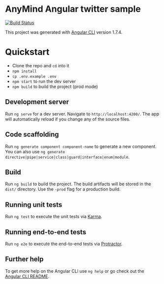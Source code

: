 # AnyMind Angular twitter sample 
[![Build Status](https://travis-ci.org/thongnx6/angular-twitter-sample-v5.svg?branch=master)](https://travis-ci.org/thongnx6/angular-twitter-sample-v5)

This project was generated with [Angular CLI](https://github.com/angular/angular-cli) version 1.7.4.

# Quickstart

* Clone the repo and `cd` into it
* `npm install`
* `cp .env.example .env`
* `npm start` to run the dev server
* `npm build` to build the project (prod mode)

## Development server

Run `ng serve` for a dev server. Navigate to `http://localhost:4200/`. The app will automatically reload if you change any of the source files.

## Code scaffolding

Run `ng generate component component-name` to generate a new component. You can also use `ng generate directive|pipe|service|class|guard|interface|enum|module`.

## Build

Run `ng build` to build the project. The build artifacts will be stored in the `dist/` directory. Use the `-prod` flag for a production build.

## Running unit tests

Run `ng test` to execute the unit tests via [Karma](https://karma-runner.github.io).

## Running end-to-end tests

Run `ng e2e` to execute the end-to-end tests via [Protractor](http://www.protractortest.org/).

## Further help

To get more help on the Angular CLI use `ng help` or go check out the [Angular CLI README](https://github.com/angular/angular-cli/blob/master/README.md).
